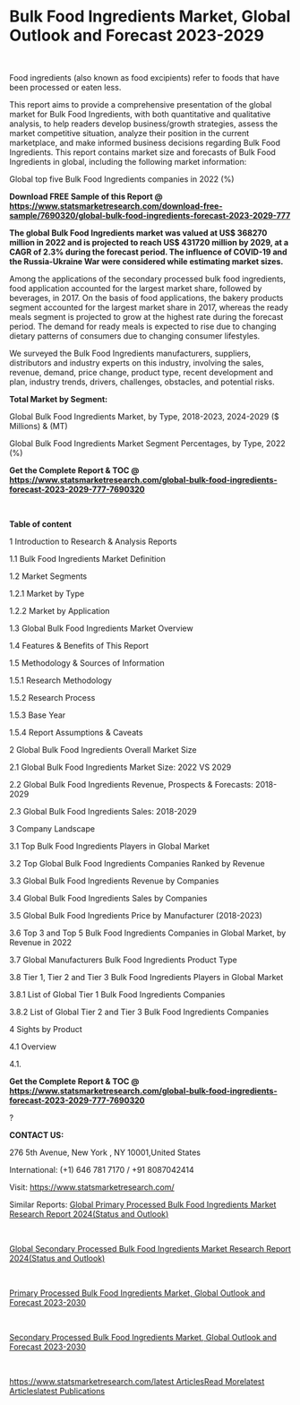 <h1>Bulk Food Ingredients Market, Global Outlook and Forecast 2023-2029</h1><br/><p>Food ingredients (also known as food excipients) refer to foods that have been processed or eaten less.</p>
 
 
 
 <p>This report aims to provide a comprehensive presentation of the global market for Bulk Food Ingredients, with both quantitative and qualitative analysis, to help readers develop business/growth strategies, assess the market competitive situation, analyze their position in the current marketplace, and make informed business decisions regarding Bulk Food Ingredients. This report contains market size and forecasts of Bulk Food Ingredients in global, including the following market information:</p>
 
 
 
 <p>Global top five Bulk Food Ingredients companies in 2022 (%)</p>
 
 
 
 <p><strong>Download FREE Sample of this Report @ <a href="https://www.statsmarketresearch.com/download-free-sample/7690320/global-bulk-food-ingredients-forecast-2023-2029-777">https://www.statsmarketresearch.com/download-free-sample/7690320/global-bulk-food-ingredients-forecast-2023-2029-777</a></strong></p>
 
 
 
 <p><strong>The global Bulk Food Ingredients market was valued at US$ 368270 million in 2022 and is projected to reach US$ 431720 million by 2029, at a <strong>CAGR</strong> of 2.3% during the forecast period. The influence of COVID-19 and the Russia-Ukraine War were considered while estimating market sizes.</strong></p>
 
 
 
 <p>Among the applications of the secondary processed bulk food ingredients, food application accounted for the largest market share, followed by beverages, in 2017. On the basis of food applications, the bakery products segment accounted for the largest market share in 2017, whereas the ready meals segment is projected to grow at the highest rate during the forecast period. The demand for ready meals is expected to rise due to changing dietary patterns of consumers due to changing consumer lifestyles.</p>
 
 
 
 <p>We surveyed the Bulk Food Ingredients manufacturers, suppliers, distributors and industry experts on this industry, involving the sales, revenue, demand, price change, product type, recent development and plan, industry trends, drivers, challenges, obstacles, and potential risks.</p>
 
 
 
 <p><strong>Total Market by Segment:</strong></p>
 
 
 
 <p>Global Bulk Food Ingredients Market, by Type, 2018-2023, 2024-2029 ($ Millions) & (MT)</p>
 
 
 
 <p>Global Bulk Food Ingredients Market Segment Percentages, by Type, 2022 (%)</p>
 
 
 
 <div><b>Get the Complete Report & TOC @ <a href="https://www.statsmarketresearch.com/global-bulk-food-ingredients-forecast-2023-2029-777-7690320">https://www.statsmarketresearch.com/global-bulk-food-ingredients-forecast-2023-2029-777-7690320</a></b></div>
 
 
 
 <p><br />
 
 <b>Table of content</b></p>
 
 
 
 <p>1 Introduction to Research & Analysis Reports<br />
 
 1.1 Bulk Food Ingredients Market Definition<br />
 
 1.2 Market Segments<br />
 
 1.2.1 Market by Type<br />
 
 1.2.2 Market by Application<br />
 
 1.3 Global Bulk Food Ingredients Market Overview<br />
 
 1.4 Features & Benefits of This Report<br />
 
 1.5 Methodology & Sources of Information<br />
 
 1.5.1 Research Methodology<br />
 
 1.5.2 Research Process<br />
 
 1.5.3 Base Year<br />
 
 1.5.4 Report Assumptions & Caveats<br />
 
 2 Global Bulk Food Ingredients Overall Market Size<br />
 
 2.1 Global Bulk Food Ingredients Market Size: 2022 VS 2029<br />
 
 2.2 Global Bulk Food Ingredients Revenue, Prospects & Forecasts: 2018-2029<br />
 
 2.3 Global Bulk Food Ingredients Sales: 2018-2029<br />
 
 3 Company Landscape<br />
 
 3.1 Top Bulk Food Ingredients Players in Global Market<br />
 
 3.2 Top Global Bulk Food Ingredients Companies Ranked by Revenue<br />
 
 3.3 Global Bulk Food Ingredients Revenue by Companies<br />
 
 3.4 Global Bulk Food Ingredients Sales by Companies<br />
 
 3.5 Global Bulk Food Ingredients Price by Manufacturer (2018-2023)<br />
 
 3.6 Top 3 and Top 5 Bulk Food Ingredients Companies in Global Market, by Revenue in 2022<br />
 
 3.7 Global Manufacturers Bulk Food Ingredients Product Type<br />
 
 3.8 Tier 1, Tier 2 and Tier 3 Bulk Food Ingredients Players in Global Market<br />
 
 3.8.1 List of Global Tier 1 Bulk Food Ingredients Companies<br />
 
 3.8.2 List of Global Tier 2 and Tier 3 Bulk Food Ingredients Companies<br />
 
 4 Sights by Product<br />
 
 4.1 Overview<br />
 
 4.1.</p>
 
 
 
 <div><b>Get the Complete Report & TOC @ <a href="https://www.statsmarketresearch.com/global-bulk-food-ingredients-forecast-2023-2029-777-7690320">https://www.statsmarketresearch.com/global-bulk-food-ingredients-forecast-2023-2029-777-7690320</a></b></div>
 
 
 
 <p>? </p>
 
 
 
 <p><b>CONTACT US:</b><br />
 
 276 5th Avenue, New York , NY 10001,United States<br />
 
 International: (+1) 646 781 7170 / +91 8087042414<br />
 
 Visit: <a href="https://www.statsmarketresearch.com/">https://www.statsmarketresearch.com/</a><br />
 
 Similar Reports: <a href="https://www.statsmarketresearch.com/global-bulk-food-ingredients-forecast-2023-2029-777-7690320">Global Primary Processed Bulk Food Ingredients Market Research Report 2024(Status and Outlook)</a><br />
 
 <br />
 
 <a href="https://www.statsmarketresearch.com/global-bulk-food-ingredients-forecast-2023-2029-777-7690320">Global Secondary Processed Bulk Food Ingredients Market Research Report 2024(Status and Outlook)</a><br />
 
 <br />
 
 <a href="https://www.statsmarketresearch.com/global-bulk-food-ingredients-forecast-2023-2029-777-7690320">Primary Processed Bulk Food Ingredients Market, Global Outlook and Forecast 2023-2030</a><br />
 
 <br />
 
 <a href="https://www.statsmarketresearch.com/global-bulk-food-ingredients-forecast-2023-2029-777-7690320">Secondary Processed Bulk Food Ingredients Market, Global Outlook and Forecast 2023-2030</a><br />
 
 <br />
 
 <a href="https://gyeongbokgung.com">https://www.statsmarketresearch.com/</a><a href="https://hallyeomaritime.com">latest Articles</a><a href="https://jingwansa.com">Read More</a><a href="https://nguoiviet.jp/">latest Articles</a><a href="https://www.intelmarketresearch.com/">latest Publications</a></p>